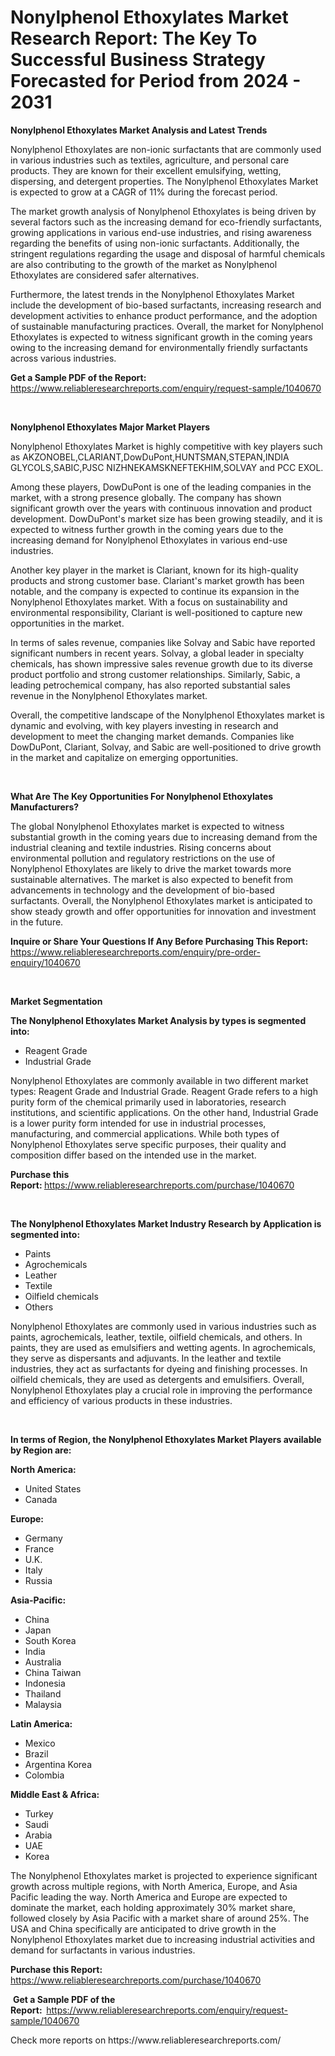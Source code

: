 <p><h1>Nonylphenol Ethoxylates Market Research Report: The Key To Successful Business Strategy Forecasted for Period from 2024 - 2031</h1></p><p><strong>Nonylphenol Ethoxylates Market Analysis and Latest Trends</strong></p>
<p><p>Nonylphenol Ethoxylates are non-ionic surfactants that are commonly used in various industries such as textiles, agriculture, and personal care products. They are known for their excellent emulsifying, wetting, dispersing, and detergent properties. The Nonylphenol Ethoxylates Market is expected to grow at a CAGR of 11% during the forecast period.</p><p>The market growth analysis of Nonylphenol Ethoxylates is being driven by several factors such as the increasing demand for eco-friendly surfactants, growing applications in various end-use industries, and rising awareness regarding the benefits of using non-ionic surfactants. Additionally, the stringent regulations regarding the usage and disposal of harmful chemicals are also contributing to the growth of the market as Nonylphenol Ethoxylates are considered safer alternatives.</p><p>Furthermore, the latest trends in the Nonylphenol Ethoxylates Market include the development of bio-based surfactants, increasing research and development activities to enhance product performance, and the adoption of sustainable manufacturing practices. Overall, the market for Nonylphenol Ethoxylates is expected to witness significant growth in the coming years owing to the increasing demand for environmentally friendly surfactants across various industries.</p></p>
<p><strong>Get a Sample PDF of the Report:&nbsp;</strong> <a href="https://www.reliableresearchreports.com/enquiry/request-sample/1040670">https://www.reliableresearchreports.com/enquiry/request-sample/1040670</a></p>
<p>&nbsp;</p>
<p><strong>Nonylphenol Ethoxylates Major Market Players</strong></p>
<p><p>Nonylphenol Ethoxylates Market is highly competitive with key players such as AKZONOBEL,CLARIANT,DowDuPont,HUNTSMAN,STEPAN,INDIA GLYCOLS,SABIC,PJSC NIZHNEKAMSKNEFTEKHIM,SOLVAY and PCC EXOL. </p><p>Among these players, DowDuPont is one of the leading companies in the market, with a strong presence globally. The company has shown significant growth over the years with continuous innovation and product development. DowDuPont's market size has been growing steadily, and it is expected to witness further growth in the coming years due to the increasing demand for Nonylphenol Ethoxylates in various end-use industries.</p><p>Another key player in the market is Clariant, known for its high-quality products and strong customer base. Clariant's market growth has been notable, and the company is expected to continue its expansion in the Nonylphenol Ethoxylates market. With a focus on sustainability and environmental responsibility, Clariant is well-positioned to capture new opportunities in the market.</p><p>In terms of sales revenue, companies like Solvay and Sabic have reported significant numbers in recent years. Solvay, a global leader in specialty chemicals, has shown impressive sales revenue growth due to its diverse product portfolio and strong customer relationships. Similarly, Sabic, a leading petrochemical company, has also reported substantial sales revenue in the Nonylphenol Ethoxylates market.</p><p>Overall, the competitive landscape of the Nonylphenol Ethoxylates market is dynamic and evolving, with key players investing in research and development to meet the changing market demands. Companies like DowDuPont, Clariant, Solvay, and Sabic are well-positioned to drive growth in the market and capitalize on emerging opportunities.</p></p>
<p>&nbsp;</p>
<p><strong>What Are The Key Opportunities For Nonylphenol Ethoxylates Manufacturers?</strong></p>
<p><p>The global Nonylphenol Ethoxylates market is expected to witness substantial growth in the coming years due to increasing demand from the industrial cleaning and textile industries. Rising concerns about environmental pollution and regulatory restrictions on the use of Nonylphenol Ethoxylates are likely to drive the market towards more sustainable alternatives. The market is also expected to benefit from advancements in technology and the development of bio-based surfactants. Overall, the Nonylphenol Ethoxylates market is anticipated to show steady growth and offer opportunities for innovation and investment in the future.</p></p>
<p><strong>Inquire or Share Your Questions If Any Before Purchasing This Report:</strong> <a href="https://www.reliableresearchreports.com/enquiry/pre-order-enquiry/1040670">https://www.reliableresearchreports.com/enquiry/pre-order-enquiry/1040670</a></p>
<p>&nbsp;</p>
<p><strong>Market Segmentation</strong></p>
<p><strong>The Nonylphenol Ethoxylates Market Analysis by types is segmented into:</strong></p>
<p><ul><li>Reagent Grade</li><li>Industrial Grade</li></ul></p>
<p><p>Nonylphenol Ethoxylates are commonly available in two different market types: Reagent Grade and Industrial Grade. Reagent Grade refers to a high purity form of the chemical primarily used in laboratories, research institutions, and scientific applications. On the other hand, Industrial Grade is a lower purity form intended for use in industrial processes, manufacturing, and commercial applications. While both types of Nonylphenol Ethoxylates serve specific purposes, their quality and composition differ based on the intended use in the market.</p></p>
<p><strong>Purchase this Report:&nbsp;</strong><a href="https://www.reliableresearchreports.com/purchase/1040670">https://www.reliableresearchreports.com/purchase/1040670</a></p>
<p>&nbsp;</p>
<p><strong>The Nonylphenol Ethoxylates Market Industry Research by Application is segmented into:</strong></p>
<p><ul><li>Paints</li><li>Agrochemicals</li><li>Leather</li><li>Textile</li><li>Oilfield chemicals</li><li>Others</li></ul></p>
<p><p>Nonylphenol Ethoxylates are commonly used in various industries such as paints, agrochemicals, leather, textile, oilfield chemicals, and others. In paints, they are used as emulsifiers and wetting agents. In agrochemicals, they serve as dispersants and adjuvants. In the leather and textile industries, they act as surfactants for dyeing and finishing processes. In oilfield chemicals, they are used as detergents and emulsifiers. Overall, Nonylphenol Ethoxylates play a crucial role in improving the performance and efficiency of various products in these industries.</p></p>
<p>&nbsp;</p>
<p><strong>In terms of Region, the Nonylphenol Ethoxylates Market Players available by Region are:</strong></p>
<p>
    <p> <strong> North America: </strong>
        <ul>
            <li>United States</li>
            <li>Canada</li>
        </ul>
        </p> 
    <p> <strong> Europe: </strong>
        <ul>
            <li>Germany</li>
            <li>France</li>
            <li>U.K.</li>
            <li>Italy</li>
            <li>Russia</li>
        </ul>
        </p> 
    <p> <strong> Asia-Pacific: </strong>
        <ul>
            <li>China</li>
            <li>Japan</li>
            <li>South Korea</li>
            <li>India</li>
            <li>Australia</li>
            <li>China Taiwan</li>
            <li>Indonesia</li>
            <li>Thailand</li>
            <li>Malaysia</li>
        </ul>
        </p> 
    <p> <strong> Latin America: </strong>
        <ul>
            <li>Mexico</li>
            <li>Brazil</li>
            <li>Argentina Korea</li>
            <li>Colombia</li>
        </ul>
        </p> 
    <p> <strong> Middle East & Africa: </strong>
        <ul>
            <li>Turkey</li>
            <li>Saudi</li>
            <li>Arabia</li>
            <li>UAE</li>
            <li>Korea</li>
        </ul>
    </p>
    </p>
<p><p>The Nonylphenol Ethoxylates market is projected to experience significant growth across multiple regions, with North America, Europe, and Asia Pacific leading the way. North America and Europe are expected to dominate the market, each holding approximately 30% market share, followed closely by Asia Pacific with a market share of around 25%. The USA and China specifically are anticipated to drive growth in the Nonylphenol Ethoxylates market due to increasing industrial activities and demand for surfactants in various industries.</p></p>
<p><strong>Purchase this Report: </strong><a href="https://www.reliableresearchreports.com/purchase/1040670">https://www.reliableresearchreports.com/purchase/1040670</a></p>
<p>&nbsp;<strong>Get a Sample PDF of the Report:&nbsp;&nbsp;</strong><a href="https://www.reliableresearchreports.com/enquiry/request-sample/1040670">https://www.reliableresearchreports.com/enquiry/request-sample/1040670</a></p>
<p><strong></strong></p>
<p>Check more reports on https://www.reliableresearchreports.com/</p>